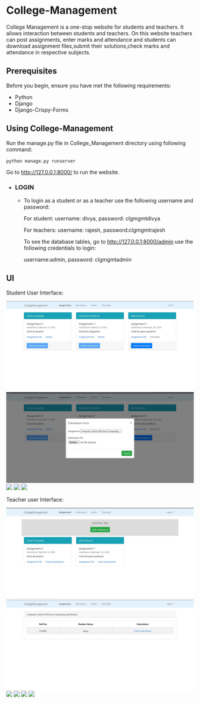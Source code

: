 # College-Management
College Management is a one-stop website for students and teachers. It allows interaction between students and teachers. On this website teachers can post assignments, enter marks and attendance and students can download assignment files,submit their solutions,check marks and attendance in respective subjects.

## Prerequisites

Before you begin, ensure you have met the following requirements:
- Python
- Django
- Django-Crispy-Forms

## Using College-Management

Run the manage.py file in College_Management directory using following command:
```
python manage.py runserver
```
Go to http://127.0.0.1:8000/ to run the website.

- ### LOGIN

  - To login as a student or as a teacher use the following username and password:
    
    For student: username: divya, password: clgmgmtdivya
    
    For teachers: username: rajesh, password:clgmgmtrajesh
    
    To see the database tables, go to http://127.0.0.1:8000/admin use the following credentials to login:
    
    username:admin, password: clgmgmtadmin
    
## UI 

Student User Interface:

<img src="images/Student_home.jpg">

<img src="images/Student_Submission.jpg">

<img src="images/student_ui_attendance.jpg">

<img src="images/student_ui_marks.jpg">

<img src="images/student_ui_timetable.jpg">


Teacher user Interface:

<img src="images/staff_home.jpg">

<img src="images/staff_check_Submission.jpg">

<img src="images/staff_ui_attendance1.jpg">

<img src="images/staff_ui_attendance2.jpg">

<img src="images/staff_ui_marks1.jpg">

<img src="images/staff_ui_marks2.jpg">
